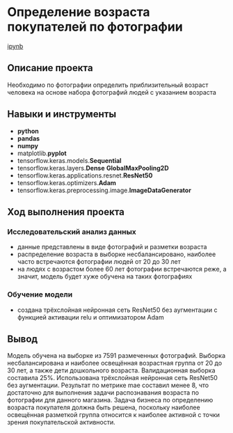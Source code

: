 # Определение возраста покупателей по фотографии

[ipynb](https://github.com/mvs834/Yandex.Practicum-RUS/blob/86a6ef8034e0ec42de64205aca8463704ff65763/Face%20age%20recognition/Face_age_recognition.ipynb)

## Описание проекта

Необходимо по фотографии определить приблизительный возраст человека на основе набора фотографий людей с указанием возраста

## Навыки и инструменты

- **python**
- **pandas**
- **numpy**
- matplotlib.**pyplot**
- tensorflow.keras.models.**Sequential**
- tensorflow.keras.layers.**Dense** **GlobalMaxPooling2D**
- tensorflow.keras.applications.resnet.**ResNet50**
- tensorflow.keras.optimizers.**Adam**
- tensorflow.keras.preprocessing.image.**ImageDataGenerator**

## Ход выполнения проекта

### Исследовательский анализ данных
- данные представлены в виде фотографий и разметки возраста
- распределение возраста в выборке несбалансировано, наиболее часто встречаются фотографии людей от 20 до 30 лет
- на людях с возрастом более 60 лет фотографии встречаются реже, а значит, модель будет хуже обучена на таких фотографиях

### Обучение модели
- создана трёхслойная нейронная сеть ResNet50 без аугментации с функцией активации relu и оптимизатором Adam

## Вывод

Модель обучена на выборке из 7591 размеченных фотографий. Выборка несбалансирована и наиболее освещённая возрастная группа от 20 до 30 лет, а также дети дошкольного возраста. Валидационная выборка составила 25%. Использована трёхслойная нейронная сеть ResNet50 без аугментации. Результат по метрике mae составил менее 8, что достаточно для выполнения задачи распознавания возраста по фотографии для данного магазина. Задача бизнеса по определению возраста покупателя должна быть решена, поскольку наиболее освещённая разметкой группа относится к наиболее активной с точки зрения покупательской активности.
